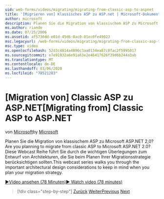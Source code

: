 ```yaml
---
uid: web-forms/videos/migrating/migrating-from-classic-asp-to-aspnet
title: '[Migrieren von] Klassisches ASP zu ASP.net | Microsoft-Dokumentation'
author: microsoft
description: Planen Sie die Migration von klassischem ASP zu Microsoft ASP.NET 2,0? In dieser Webcast Reihe werden Sie durch die wichtigsten Überlegungen zum Architekturentwurf geführt...
ms.author: riande
ms.date: 07/25/2006
ms.assetid: af5736dd-e01d-45d6-8ac0-01ec0fe49023
msc.legacyurl: /web-forms/videos/migrating/migrating-from-classic-asp-to-aspnet
msc.type: video
ms.openlocfilehash: 52d3c4814a4896c3aa0134ea87c8fac2f5995017
ms.sourcegitcommit: e7e91932a6e91a63e2e46417626f39d6b244a3ab
ms.translationtype: MT
ms.contentlocale: de-DE
ms.lasthandoff: 03/06/2020
ms.locfileid: "78521283"
---
```

# <a name="migrating-from-classic-asp-to-aspnet"></a><span data-ttu-id="9e2d6-104">[Migration von] Classic ASP zu ASP.NET</span><span class="sxs-lookup"><span data-stu-id="9e2d6-104">[Migrating from] Classic ASP to ASP.NET</span></span>

<span data-ttu-id="9e2d6-105">von [Microsoft](https://github.com/microsoft)</span><span class="sxs-lookup"><span data-stu-id="9e2d6-105">by [Microsoft](https://github.com/microsoft)</span></span>

<span data-ttu-id="9e2d6-106">Planen Sie die Migration von klassischem ASP zu Microsoft ASP.NET 2,0?</span><span class="sxs-lookup"><span data-stu-id="9e2d6-106">Are you planning to migrate from classic ASP to Microsoft ASP.NET 2.0?</span></span> <span data-ttu-id="9e2d6-107">Diese Webcast Reihe führt Sie durch die wichtigen Überlegungen zum Entwurf von Architekturen, die Sie beim Planen Ihrer Migrationsstrategie berücksichtigen sollten.</span><span class="sxs-lookup"><span data-stu-id="9e2d6-107">This webcast series walks you through the important architectural design considerations to keep in mind when you plan your migration strategy.</span></span>

[<span data-ttu-id="9e2d6-108">&#9654;Video ansehen (78 Minuten)</span><span class="sxs-lookup"><span data-stu-id="9e2d6-108">&#9654; Watch video (78 minutes)</span></span>](https://channel9.msdn.com/Blogs/ASP-NET-Site-Videos/migrating-from-classic-asp-to-aspnet)

> [!div class="step-by-step"]
> <span data-ttu-id="9e2d6-109">[Zurück](intro-to-aspnet-20-user-interface-elements.md)
> [Weiter](intro-to-aspnet-for-jsp-developers-welcome-to-aspnet-20.md)</span><span class="sxs-lookup"><span data-stu-id="9e2d6-109">[Previous](intro-to-aspnet-20-user-interface-elements.md)
[Next](intro-to-aspnet-for-jsp-developers-welcome-to-aspnet-20.md)</span></span>
